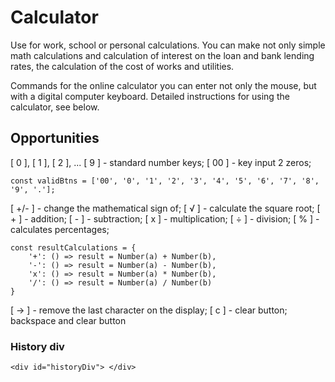 # Calculator
Use for work, school or personal calculations. You can make not only simple math calculations and calculation of interest on the loan and bank lending rates, the calculation of the cost of works and utilities.

Commands for the online calculator you can enter not only the mouse, but with a digital computer keyboard. Detailed instructions for using the calculator, see below.

## Opportunities

[ 0 ], [ 1 ], [ 2 ], ... [ 9 ] - standard number keys;
[ 00 ] - key input 2 zeros;
```
const validBtns = ['00', '0', '1', '2', '3', '4', '5', '6', '7', '8', '9', '.'];
```

[ +/- ] - change the mathematical sign of;
[ √ ] - calculate the square root;
[ + ] - addition;
[ - ] - subtraction;
[ х ] - multiplication;
[ ÷ ] - division;
[ % ] - calculates percentages;
```
const resultCalculations = {
    '+': () => result = Number(a) + Number(b),
    '-': () => result = Number(a) - Number(b),
    'x': () => result = Number(a) * Number(b),
    '/': () => result = Number(a) / Number(b)
}
```
[ → ] - remove the last character on the display;
[ c ] - clear button;
backspace and clear button 

### History div
```
<div id="historyDiv"> </div>
```

